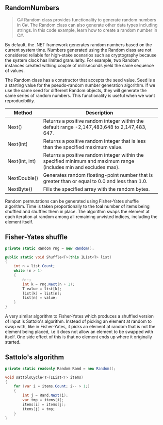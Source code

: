 ## RandomNumbers

> C# Random class provides functionality to generate random numbers in C#. The Random class can also generate other data types including strings. In this code example, learn how to create a random number in C#. 

By default, the .NET framework generates random numbers based on the current system time. Numbers generated using the Random class are not considered reliable for high-stake scenarios such as cryptography because the system clock has limited granularity. For example, two Random instances created withing couple of milliseconds yield the same sequence of values.

The Random class has a constructor that accepts the seed value. Seed is a a starting value for the pseudo-random number generation algorithm. If we use the same seed for different Random objects, they will generate the same series of random numbers. This functionality is useful when we want reproducibility.

| Method | Description |
| --- | --- |
| Next() | Returns a positive random integer within the default range -2,147,483,648 to 2,147,483, 647. |
| Next(int) | Returns a positive random integer that is less than the specified maximum value. |
| Next(int, int) | Returns a positive random integer within the specified minimum and maximum range (includes min and excludes max). |
| NextDouble() | Generates random floating-point number that is greater than or equal to 0.0 and less than 1.0. |
| NextByte() | Fills the specified array with the random bytes. |

Random permutations can be generated using Fisher-Yates shuffle algorithm. Time is taken proportionally to the toal number of items being shuffled and shuffles them in place. The algorithm swaps the element at each iteration at random among all remaining unvisted indices, including the element itself. 

## Fisher-Yates shuffle
```c#
private static Random rng = new Random();

public static void Shuffle<T>(this IList<T> list)
{
    int n = list.Count;
    while (n > 1)
    {
        n--;
        int k = rng.Next(n + 1);
        T value = list[k];
        list[k] = list[n];
        list[n] = value;
    }
}
```
A very similar algorithm to Fisher-Yates which produces a shuffled version of input is Sattolo's algorithm. Instead of picking an element at random to swap with, like in Fisher-Yates, it picks an element at random that is not the element being placed, i.e it does not allow an element to be swapped with itself. One side effect of this is that no element ends up where it originally started. 

## Sattolo's algorithm
```c#
private static readonly Random Rand = new Random();

void sattoloCycle<T>(IList<T> items) 
{
    for (var i = items.Count; i-- > 1;) 
    {
        int j = Rand.Next(i);
        var tmp = items[i];
        items[i] = items[j];
        items[j] = tmp;
    }
}
```
